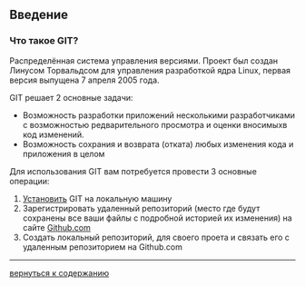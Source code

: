 ## Введение

### Что такое GIT?
Распределённая система управления версиями. Проект был создан Линусом Торвальдсом для управления разработкой ядра Linux, первая версия выпущена 7 апреля 2005 года. 

 GIT решает 2 основные задачи:
   + Возможность разработки приложений несколькими разработчиками с возможностью редварительного просмотра и оценки вносимыхв код изменений.
   + Возможность сохрания и возврата (отката) любых изменения кода и приложения в целом

Для использования  GIT вам потребуется провести 3 основные операции:
  1. [Установить](/install%20git.md) GIT на локальную машину
  2. Зарегистрировать удаленный репозиторий (место где будут сохранены все ваши файлы с подробной историей их изменения) на сайте [Github.com](https://github.com)
  3. Создать локальный репозиторий, для своего проета и связать его с удаленным репозиторием на Github.com

  ---
  [вернуться к содержанию](./readme.md "read>me")

